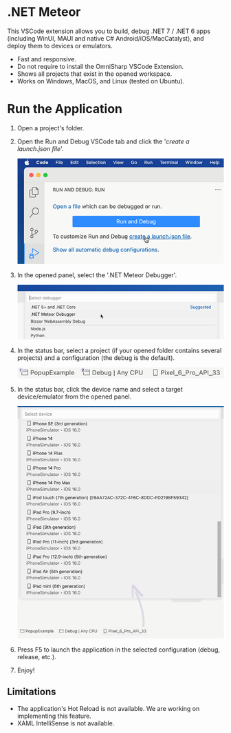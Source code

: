 # .NET Meteor

This VSCode extension allows you to build, debug .NET 7 / .NET 6 apps (including WinUI, MAUI and native C# Android/iOS/MacCatalyst), and deploy them to devices or emulators.

* Fast and responsive.
* Do not require to install the OmniSharp VSCode Extension.
* Shows all projects that exist in the opened workspace.
* Works on Windows, MacOS, and Linux (tested on Ubuntu).

# Run the Application

1. Open a project's folder.
1. Open the Run and Debug VSCode tab and click the '_create a launch.json file_'.

    ![image](./img/build-file.png)
    
1. In the opened panel, select the '.NET Meteor Debugger'.

    ![image](./img/debugger.png)
    
1. In the status bar, select a project (if your opened folder contains several projects) and a configuration (the debug is the default).

    ![image](./img/status-1.png)

    
3. In the status bar, click the device name and select a target device/emulator from the opened panel.

    ![image](./img/devices.png)

1. Press F5 to launch the application in the selected configuration (debug, release, etc.). 
1. Enjoy!

## Limitations

* The application's Hot Reload is not available. We are working on implementing this feature.
* XAML IntelliSense is not available.
